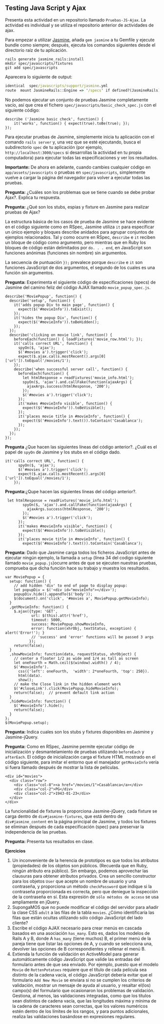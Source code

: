 ## Testing Java Script y Ajax

Presenta esta actividad en un repositorio llamado `Pruebas-JS-Ajax`. La actividad es individual y se utiliza el repositorio anterior de actividades de ajax.

Para empezar a utilizar [Jasmine](https://jasmine.github.io/), añada `gem jasmine` a tu Gemfile y ejecute bundle como siempre; después, ejecuta los comandos siguientes desde el directorio raíz de tu aplicación.

```
rails generate jasmine_rails:install 
mkdir spec/javascripts/fixtures 
git add spec/javascripts
```
Aparecera lo siguiente de output:

```cmd
identical  spec/javascripts/support/jasmine.yml
route  mount JasmineRails::Engine => '/specs' if defined?(JasmineRails)
```


No podemos ejecutar un conjunto de pruebas Jasmine completamente vacío, así que crea el fichero `spec/javascripts/basic_check_spec.js` con el siguiente código: 

```
describe ('Jasmine basic check', function() { 
    it('works', function() { expect(true).toBe(true); }); 
}); 
```
Para ejecutar pruebas de Jasmine, simplemente inicia tu aplicación con el comando `rails server` y, una vez que se esté ejecutando, busca el subdirectorio `spec` de tu aplicación (por ejemplo, `http://localhost:3000/specs` si desarrollas la actividad en tu propia computadora) para ejecutar todas las especificaciones y ver los resultados. 

**Importante:** De ahora en adelante, cuando cambies cualquier código en `app/assets/javascripts` o pruebas en `spec/javascripts`, simplemente vuelve a cargar la página del navegador para volver a ejecutar todas las pruebas. 

**Pregunta:** ¿Cuáles son los problemas que se tiene cuando se debe probar Ajax?. Explica tu respuesta.

**Pregunta:** ¿Qué son los stubs, espias y fixture en Jasmine para realizar pruebas de Ajax?

La estructura básica de los casos de prueba de Jasmine se hace evidente en el código siguiente como en RSpec, Jasmine utiliza `it` para especificar un único ejemplo y bloques describe anidados para agrupar conjuntos de ejemplos relacionados. Tal y como ocurre en RSpec, `describe` e `it` reciben un bloque de código como argumento, pero mientras que en Ruby los bloques de código están delimitados por `do. . . end`, en JavaScript son funciones anónimas (funciones sin nombre) sin argumentos. 

La secuencia de puntuación `});` prevalece porque `describe` e `it` son funciones JavaScript de dos argumentos, el segundo de los cuales es una función sin argumentos. 

**Pregunta:** Experimenta el siguiente código de especificaciones (specs) de Jasmine del camino feliz del código AJAX llamado `movie_popup_spec.js`.

```
describe('MoviePopup', function() {
  describe('setup', function() {
    it('adds popup Div to main page', function() {
      expect($('#movieInfo')).toExist();
    });
    it('hides the popup Div', function() {
      expect($('#movieInfo')).toBeHidden();
    });
  });
  describe('clicking on movie link', function() {
    beforeEach(function() { loadFixtures('movie_row.html'); });
    it('calls correct URL', function() {
      spyOn($, 'ajax');
      $('#movies a').trigger('click');
      expect($.ajax.calls.mostRecent().args[0]['url']).toEqual('/movies/1');
    });
    describe('when successful server call', function() {
      beforeEach(function() {
        let htmlResponse = readFixtures('movie_info.html');
        spyOn($, 'ajax').and.callFake(function(ajaxArgs) { 
          ajaxArgs.success(htmlResponse, '200');
        });
        $('#movies a').trigger('click');
      });
      it('makes #movieInfo visible', function() {
        expect($('#movieInfo')).toBeVisible();
      });
      it('places movie title in #movieInfo', function() {
        expect($('#movieInfo').text()).toContain('Casablanca');
      });
    });
  });
});
```

**Pregunta** ¿Que hacen las siguientes líneas del código anterior?. ¿Cuál es el papel de `spyOn`  de Jasmine y los stubs en el código dado.

```
it('calls correct URL', function() {
      spyOn($, 'ajax');
      $('#movies a').trigger('click');
      expect($.ajax.calls.mostRecent().args[0]['url']).toEqual('/movies/1');
    });
```

**Pregunta:**¿Qupe hacen las siguientes líneas del código anterior?. 

```
 let htmlResponse = readFixtures('movie_info.html');
        spyOn($, 'ajax').and.callFake(function(ajaxArgs) { 
          ajaxArgs.success(htmlResponse, '200');
        });
        $('#movies a').trigger('click');
      });
      it('makes #movieInfo visible', function() {
        expect($('#movieInfo')).toBeVisible();
      });
      it('places movie title in #movieInfo', function() {
        expect($('#movieInfo').text()).toContain('Casablanca');

```
 
**Pregunta:** Dado que Jasmine carga todos los ficheros JavaScript antes de ejecutar ningún ejemplo, la llamada a `setup` (línea 34 del codigo siguiente llamado `movie_popup.js`)ocurre antes de que se ejecuten nuestras pruebas, comprueba que dicha función hace su trabajo y muestra los resultados.

```
var MoviePopup = {
  setup: function() {
    // add hidden 'div' to end of page to display popup:
    let popupDiv = $('<div id="movieInfo"></div>');
    popupDiv.hide().appendTo($('body'));
    $(document).on('click', '#movies a', MoviePopup.getMovieInfo);
  }
  ,getMovieInfo: function() {
    $.ajax({type: 'GET',
            url: $(this).attr('href'),
            timeout: 5000,
            success: MoviePopup.showMovieInfo,
            error: function(xhrObj, textStatus, exception) { alert('Error!'); }
            // 'success' and 'error' functions will be passed 3 args
           });
    return(false);
  }
  ,showMovieInfo: function(data, requestStatus, xhrObject) {
    // center a floater 1/2 as wide and 1/4 as tall as screen
    let oneFourth = Math.ceil($(window).width() / 4);
    $('#movieInfo').
      css({'left': oneFourth,  'width': 2*oneFourth, 'top': 250}).
      html(data).
      show();
    // make the Close link in the hidden element work
    $('#closeLink').click(MoviePopup.hideMovieInfo);
    return(false);  // prevent default link action
  }
  ,hideMovieInfo: function() {
    $('#movieInfo').hide();
    return(false);
  }
};
$(MoviePopup.setup);

```

**Pregunta:** Indica cuales son  los stubs y fixtures disponibles en Jasmine y Jasmine-jQuery. 

**Pregunta:** Como en RSpec, Jasmine permite ejecutar código de inicialización y desmantelamiento de pruebas utilizando `beforeEach` y `afterEach`.  El código de inicialización carga el fixture HTML mostrado en el código siguiente, para imitar el entorno que el manejador `getMovieInfo` vería si fuera llamado después de mostrar la lista de películas. 

```
<div id="movies">
  <div class="row">
    <div class="col-8"><a href="/movies/1">Casablanca</a></div>
    <div class="col-2">PG</div>
    <div class="col-2">1943-01-23</div>
  </div>
</div>
```


La funcionalidad de fixtures la proporciona Jasmine-jQuery, cada fixture se carga dentro de `div#jasmine-fixtures`, que está dentro de `div#jasmine_content` en la página principal de Jasmine, y todos los fixtures se eliminan después de cada especificación (spec) para preservar la independencia de las pruebas. 

**Pregunta:** Presenta tus resultados en clase. 

**Ejercicios**

1. Un inconveniente de la herencia de prototipos es que todos los atributos (propiedades) de los objetos son públicos. (Recuerda que en Ruby, ningún atributo era
público). Sin embargo, podemos aprovechar las clausuras para obtener atributos privados. Crea un sencillo constructor para los objetos `User` que acepte un nombre de usuario y una contraseña, y proporciona un método `checkPassword` que indique si la contraseña proporcionada es correcta, pero que deniegue la inspección de la contraseña en sí. Esta expresión de `sólo métodos de acceso` se usa ampliamente en jQuery.
2. SupongaMOS que no puede modificar el código del servidor para añadir la clase CSS `adult` a las filas de la tabla `movies`. ¿Cómo identificaría las filas que están ocultas utilizando sólo código JavaScript del lado cliente?
3. Escribe el código AJAX necesario para crear menús en cascada basados en una asociación `has_many`. Esto es, dados los modelos de Rails A y B, donde A `has_many` (tiene muchos) B, el primer menú de la pareja tiene que listar las opciones de A, y cuando se selecciona una, devolver las opciones de B correspondientes y rellenar el menú B.
4. Extienda la función de validación en ActiveModel para generar automáticamente código JavaScript que valide las entradas del formulario antes de que sea enviado. Por ejemplo, puesto que el modelo `Movie` de `RottenPotatoes` requiere que el título de cada película sea distinto de la cadena vacía, el código JavaScript debería evitar que el formulario `Add New Movie` se enviara si no se cumplen los criterios de validación, mostrar un mensaje de ayuda al usuario, y resaltar el(los) campo(s) del formulario que ocasionaron los problemas de validación. Gestiona, al menos, las validaciones integradas, como que los títulos sean distintos de cadena vacía, que las longitudes máxima y mínima de la cadena de caracteres sean correctas, que los valores numéricos estén dentro de los límites de los rangos, y para puntos adicionales, realiza las validaciones basándose en expresiones regulares.



